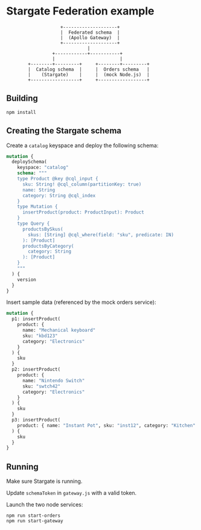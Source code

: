 # Stargate Federation example

```
                    +--------------------+
                    |  Federated schema  |
                    |  (Apollo Gateway)  |
                    +--------------------+
                              |
                 +------------+-----------+
                 |                        |
        +--------+---------+     +--------+---------+
        |  Catalog schema  |     |  Orders schema   |
        |    (Stargate)    |     |  (mock Node.js)  |
        +------------------+     +------------------+
```

## Building
```
npm install
```

## Creating the Stargate schema
Create a `catalog` keyspace and deploy the following schema:
```graphql
mutation {
  deploySchema(
    keyspace: "catalog"
    schema: """
    type Product @key @cql_input {
      sku: String! @cql_column(partitionKey: true)
      name: String
      category: String @cql_index
    }
    type Mutation {
      insertProduct(product: ProductInput): Product
    }
    type Query {
      productsBySkus(
        skus: [String] @cql_where(field: "sku", predicate: IN)
      ): [Product]
      productsByCategory(
        category: String
      ): [Product]
    }
    """
  ) {
    version
  }
}
```

Insert sample data (referenced by the mock orders service):
```graphql
mutation {
  p1: insertProduct(
    product: {
      name: "Mechanical keyboard"
      sku: "kbd123"
      category: "Electronics"
    }
  ) {
    sku
  }
  p2: insertProduct(
    product: {
      name: "Nintendo Switch"
      sku: "swtch42"
      category: "Electronics"
    }
  ) {
    sku
  }
  p3: insertProduct(
    product: { name: "Instant Pot", sku: "inst12", category: "Kitchen" }
  ) {
    sku
  }
}
```
## Running
Make sure Stargate is running.

Update `schemaToken` in `gateway.js` with a valid token.

Launch the two node services:
```
npm run start-orders
npm run start-gateway
```

